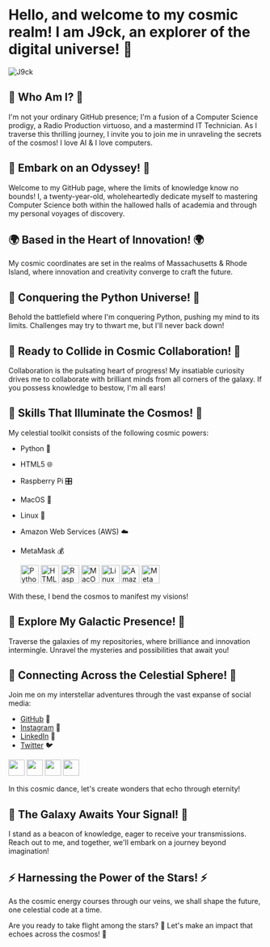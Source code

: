 # Hello, and welcome to my cosmic realm! I am J9ck, an explorer of the digital universe! 🚀

![J9ck](https://user-images.githubusercontent.com/18350557/176309783-0785949b-9127-417c-8b55-ab5a4333674e.gif)

## 🌟 Who Am I? 🌟

I'm not your ordinary GitHub presence; I'm a fusion of a Computer Science prodigy, a Radio Production virtuoso, and a mastermind IT Technician. As I traverse this thrilling journey, I invite you to join me in unraveling the secrets of the cosmos! I love AI & I love computers.

## 🚀 Embark on an Odyssey! 🚀

Welcome to my GitHub page, where the limits of knowledge know no bounds! I, a twenty-year-old, wholeheartedly dedicate myself to mastering Computer Science both within the hallowed halls of academia and through my personal voyages of discovery.

## 🌍 Based in the Heart of Innovation! 🌍

My cosmic coordinates are set in the realms of Massachusetts & Rhode Island, where innovation and creativity converge to craft the future.

## 🧠 Conquering the Python Universe! 🧠

Behold the battlefield where I'm conquering Python, pushing my mind to its limits. Challenges may try to thwart me, but I'll never back down!

## 🤝 Ready to Collide in Cosmic Collaboration! 🤝

Collaboration is the pulsating heart of progress! My insatiable curiosity drives me to collaborate with brilliant minds from all corners of the galaxy. If you possess knowledge to bestow, I'm all ears!

## 💫 Skills That Illuminate the Cosmos! 💫

My celestial toolkit consists of the following cosmic powers:

- Python 🐍
- HTML5 🌐
- Raspberry Pi 🎛️
- MacOS 🍎
- Linux 🐧
- Amazon Web Services (AWS) ☁️
- MetaMask 💰

  <p align="left"> <a href="https://www.python.org/" target="_blank" rel="noreferrer"><img src="https://raw.githubusercontent.com/danielcranney/readme-generator/main/public/icons/skills/python-colored.svg" width="36" height="36" alt="Python" /></a> <a href="https://developer.mozilla.org/en-US/docs/Glossary/HTML5" target="_blank" rel="noreferrer"><img src="https://raw.githubusercontent.com/danielcranney/readme-generator/main/public/icons/skills/html5-colored.svg" width="36" height="36" alt="HTML5" /></a> <a href="https://www.raspberrypi.org/" target="_blank" rel="noreferrer"><img src="https://raw.githubusercontent.com/danielcranney/readme-generator/main/public/icons/skills/raspberrypi-colored.svg" width="36" height="36" alt="Raspberry Pi" /></a> <a href="https://apple.com" target="_blank" rel="noreferrer"><img src="https://raw.githubusercontent.com/danielcranney/readme-generator/main/public/icons/skills/macos-colored.svg" width="36" height="36" alt="MacOS" /></a> <a href="https://www.linux.org" target="_blank" rel="noreferrer"><img src="https://raw.githubusercontent.com/danielcranney/readme-generator/main/public/icons/skills/linux-colored.svg" width="36" height="36" alt="Linux" /></a> <a href="https://aws.amazon.com" target="_blank" rel="noreferrer"><img src="https://raw.githubusercontent.com/danielcranney/readme-generator/main/public/icons/skills/aws-colored.svg" width="36" height="36" alt="Amazon Web Services" /></a> <a href="https://metamask.io/" target="_blank" rel="noreferrer"><img src="https://raw.githubusercontent.com/danielcranney/readme-generator/main/public/icons/skills/metamask-colored.svg" width="36" height="36" alt="MetaMask" /></a> </p>

With these, I bend the cosmos to manifest my visions!

## 🌌 Explore My Galactic Presence! 🌌

Traverse the galaxies of my repositories, where brilliance and innovation intermingle. Unravel the mysteries and possibilities that await you!

## 🌟 Connecting Across the Celestial Sphere! 🌟

Join me on my interstellar adventures through the vast expanse of social media:

- [GitHub](https://www.github.com/j9ck) 🌠
- [Instagram](http://www.instagram.com/jgcks) 📸
- [LinkedIn](https://www.linkedin.com/in/j9ck) 💼
- [Twitter](https://www.twitter.com/sta_) 🐦

<p align="left"> <a href="https://www.github.com/j9ck" target="_blank" rel="noreferrer"><img src="https://raw.githubusercontent.com/danielcranney/readme-generator/main/public/icons/socials/github.svg" width="32" height="32" /></a> <a href="http://www.instagram.com/jgcks" target="_blank" rel="noreferrer"><img src="https://raw.githubusercontent.com/danielcranney/readme-generator/main/public/icons/socials/instagram.svg" width="32" height="32" /></a> <a href="https://www.linkedin.com/in/j9ck" target="_blank" rel="noreferrer"><img src="https://raw.githubusercontent.com/danielcranney/readme-generator/main/public/icons/socials/linkedin.svg" width="32" height="32" /></a> <a href="https://www.twitter.com/sta_" target="_blank" rel="noreferrer"><img src="https://raw.githubusercontent.com/danielcranney/readme-generator/main/public/icons/socials/twitter.svg" width="32" height="32" /></a></p>

In this cosmic dance, let's create wonders that echo through eternity!

## 🚀 The Galaxy Awaits Your Signal! 🚀

I stand as a beacon of knowledge, eager to receive your transmissions. Reach out to me, and together, we'll embark on a journey beyond imagination!

## ⚡ Harnessing the Power of the Stars! ⚡

As the cosmic energy courses through our veins, we shall shape the future, one celestial code at a time.

Are you ready to take flight among the stars? 🌠 Let's make an impact that echoes across the cosmos! 🌌
